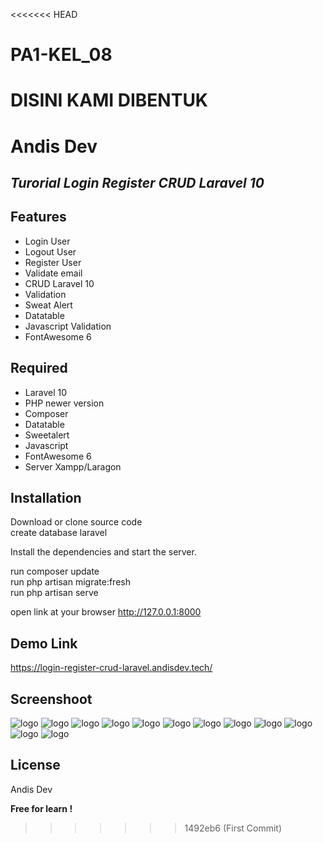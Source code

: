 <<<<<<< HEAD
# PA1-KEL_08
DISINI KAMI DIBENTUK
=======
# Andis Dev
## _Turorial Login Register CRUD Laravel 10_

## Features

- Login User
- Logout User
- Register User
- Validate email
- CRUD Laravel 10
- Validation
- Sweat Alert
- Datatable
- Javascript Validation
- FontAwesome 6

## Required

- Laravel 10
- PHP newer version
- Composer
- Datatable
- Sweetalert
- Javascript
- FontAwesome 6
- Server Xampp/Laragon

## Installation

Download or clone source code <br>
create database laravel

Install the dependencies and start the server.

run composer update <br>
run php artisan migrate:fresh <br>
run php artisan serve <br>

open link at your browser
http://127.0.0.1:8000

## Demo Link
https://login-register-crud-laravel.andisdev.tech/

## Screenshoot
![logo](https://github.com/AndiSyarif/login-register-crud-laravel-10/blob/main/public/assets/img/ss7.png)
![logo](https://github.com/AndiSyarif/login-register-crud-laravel-10/blob/main/public/assets/img/ss8.png)
![logo](https://github.com/AndiSyarif/login-register-crud-laravel-10/blob/main/public/assets/img/ss9.png)
![logo](https://github.com/AndiSyarif/login-register-crud-laravel-10/blob/main/public/assets/img/ss10.png)
![logo](https://github.com/AndiSyarif/login-register-crud-laravel-10/blob/main/public/assets/img/ss11.png)
![logo](https://github.com/AndiSyarif/login-register-crud-laravel-10/blob/main/public/assets/img/ss12.png)
![logo](https://github.com/AndiSyarif/login-register-crud-laravel-10/blob/main/public/assets/img/ss1.png)
![logo](https://github.com/AndiSyarif/login-register-crud-laravel-10/blob/main/public/assets/img/ss2.png)
![logo](https://github.com/AndiSyarif/login-register-crud-laravel-10/blob/main/public/assets/img/ss3.png)
![logo](https://github.com/AndiSyarif/login-register-crud-laravel-10/blob/main/public/assets/img/ss4.png)
![logo](https://github.com/AndiSyarif/login-register-crud-laravel-10/blob/main/public/assets/img/ss5.png)
![logo](https://github.com/AndiSyarif/login-register-crud-laravel-10/blob/main/public/assets/img/ss6.png)

## License

Andis Dev

**Free for learn !**

>>>>>>> 1492eb6 (First Commit)

